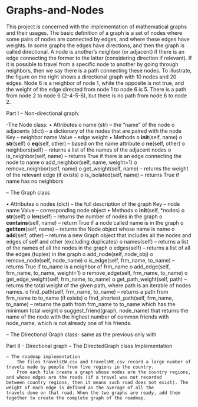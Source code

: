 # Graphs-and-Nodes

This project is concerned with the implementation of mathematical graphs and their usages. The basic definition of a graph is a set of nodes where some pairs of nodes are connected by edges, and where these edges have weights. In some graphs the edges have directions, and then the graph is called directional. A node is another’s neighbor (or adjacent) if there is an edge connecting the former to the latter (considering direction if relevant). If it is possible to travel from a specific node to another by going through neighbors, then we say there is a path connecting these nodes. 
To illustrate, the figure on the right shows a directional graph with 10 nodes and 20 edges. Node 6 is a neighbor of node 1, while the opposite is not true, and the weight of the edge directed from node 1 to node 6 is 5. There is a path from node 2 to node 6 (2-4-5-6), but there is no path from node 6 to node 2.

Part I – Non-directional graph:

-The Node class:
•	Attributes
o	name (str) – the “name” of the node
o	adjacents (dict) – a dictionary of the nodes that are paired with the node
        Key – neighbor name
        Value – edge weight
  •	Methods
    o	__init__(self, name)
    o	__str__(self)
    o	__eq__(self, other) – based on the name attribute
    o	__ne__(self, other)
    o	neighbors(self) – returns a list of the names of the adjacent nodes
    o	is_neighbor(self, name) – returns True if there is an edge connecting the node to name
    o	add_neighbor(self, name, weight=1)
    o	remove_neighbor(self, name)
    o	get_weight(self, name) – returns the weight of the relevant edge (if exists)
    o	is_isolated(self, name) – returns True if name has no neighbors

 – The Graph class

  •	Attributes
    o	nodes (dict) – the full description of the graph
      	Key – node name
        Value – corresponding node object
  •	Methods
    o	__init__(self, *nodes)
    o	__str__(self)
    o	__len__(self) – returns the number of nodes in the graph
    o	__contains__(self, name) – return True if a node called name is in the graph
    o	__getitem__(self, name) – returns the Node object whose name is name
    o	__add__(self, other) – returns a new Graph object that includes all the nodes and edges of self and other (excluding duplicates)
    o	names(self) – returns a list of the names of all the nodes in the graph
    o	edges(self) – returns a list of all the edges (tuples) in the graph
    o	add_node(self, node_obj)
    o	remove_node(self, node_name)
    o	is_edge(self, frm_name, to_name) – returns True if to_name is a neighbor of frm_name
    o	add_edge(self, frm_name, to_name, weight=1)
    o	remove_edge(self, frm_name, to_name)
    o	get_edge_weight(self, frm_name, to_name)
    o	get_path_weight(self, path) – returns the total weight of the given path, where path is an iterable of nodes names.
    o	find_path(self, frm_name, to_name) – returns a path from frm_name to to_name (if exists)
    o	find_shortest_path(self, frm_name, to_name) – returns the path from frm_name to to_name which has the minimum total weight
    o suggest_friend(graph, node_name) that returns the name of the node with the highest number of common friends with node_name, which       is not already one of his friends.

 – The Directional Graph class- same as the previous only with

Part II – Directional graph
    – The DirectedGraph class Implementation

    – The roadmap implementation
        The files travelsEW.csv and travelsWE.csv record a large number of travels made by people from five regions in the country.
        From each file create a graph whose nodes are the country regions, and whose edges are the roads (if a travel was not recorded           between country regions, then it means such road does not exist). The weight of each edge is defined as the average of all the           travels done on that road. When the two graphs are ready, add them together to create the complete graph of the roadmap.



